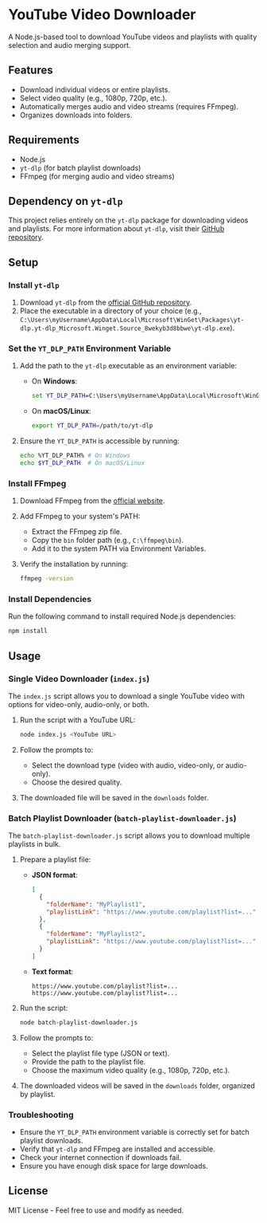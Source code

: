 # YouTube Video Downloader

A Node.js-based tool to download YouTube videos and playlists with quality selection and audio merging support.

## Features

- Download individual videos or entire playlists.
- Select video quality (e.g., 1080p, 720p, etc.).
- Automatically merges audio and video streams (requires FFmpeg).
- Organizes downloads into folders.

## Requirements

- Node.js
- `yt-dlp` (for batch playlist downloads)
- FFmpeg (for merging audio and video streams)

## Dependency on `yt-dlp`

This project relies entirely on the `yt-dlp` package for downloading videos and playlists. For more information about `yt-dlp`, visit their [GitHub repository](https://github.com/yt-dlp/yt-dlp).

## Setup

### Install `yt-dlp`

1. Download `yt-dlp` from the [official GitHub repository](https://github.com/yt-dlp/yt-dlp).
2. Place the executable in a directory of your choice (e.g., `C:\Users\myUsername\AppData\Local\Microsoft\WinGet\Packages\yt-dlp.yt-dlp_Microsoft.Winget.Source_8wekyb3d8bbwe\yt-dlp.exe`).

### Set the `YT_DLP_PATH` Environment Variable

1. Add the path to the `yt-dlp` executable as an environment variable:
   - On **Windows**:
     ```cmd
     set YT_DLP_PATH=C:\Users\myUsername\AppData\Local\Microsoft\WinGet\Packages\yt-dlp.yt-dlp_Microsoft.Winget.Source_8wekyb3d8bbwe\yt-dlp.exe
     ```
   - On **macOS/Linux**:
     ```bash
     export YT_DLP_PATH=/path/to/yt-dlp
     ```

2. Ensure the `YT_DLP_PATH` is accessible by running:
   ```bash
   echo %YT_DLP_PATH% # On Windows
   echo $YT_DLP_PATH  # On macOS/Linux
   ```

### Install FFmpeg

1. Download FFmpeg from the [official website](https://ffmpeg.org/download.html).
2. Add FFmpeg to your system's PATH:
     - Extract the FFmpeg zip file.
     - Copy the `bin` folder path (e.g., `C:\ffmpeg\bin`).
     - Add it to the system PATH via Environment Variables.

3. Verify the installation by running:
   ```bash
   ffmpeg -version
   ```

### Install Dependencies

Run the following command to install required Node.js dependencies:
```bash
npm install
```

## Usage

### Single Video Downloader (`index.js`)

The `index.js` script allows you to download a single YouTube video with options for video-only, audio-only, or both.

1. Run the script with a YouTube URL:
   ```bash
   node index.js <YouTube URL>
   ```

2. Follow the prompts to:
   - Select the download type (video with audio, video-only, or audio-only).
   - Choose the desired quality.

3. The downloaded file will be saved in the `downloads` folder.

### Batch Playlist Downloader (`batch-playlist-downloader.js`)

The `batch-playlist-downloader.js` script allows you to download multiple playlists in bulk.

1. Prepare a playlist file:
   - **JSON format**:
     ```json
     [
       {
         "folderName": "MyPlaylist1",
         "playlistLink": "https://www.youtube.com/playlist?list=..."
       },
       {
         "folderName": "MyPlaylist2",
         "playlistLink": "https://www.youtube.com/playlist?list=..."
       }
     ]
     ```
   - **Text format**:
     ```
     https://www.youtube.com/playlist?list=...
     https://www.youtube.com/playlist?list=...
     ```

2. Run the script:
   ```bash
   node batch-playlist-downloader.js
   ```

3. Follow the prompts to:
   - Select the playlist file type (JSON or text).
   - Provide the path to the playlist file.
   - Choose the maximum video quality (e.g., 1080p, 720p, etc.).

4. The downloaded videos will be saved in the `downloads` folder, organized by playlist.

### Troubleshooting

- Ensure the `YT_DLP_PATH` environment variable is correctly set for batch playlist downloads.
- Verify that `yt-dlp` and FFmpeg are installed and accessible.
- Check your internet connection if downloads fail.
- Ensure you have enough disk space for large downloads.

## License

MIT License - Feel free to use and modify as needed.
